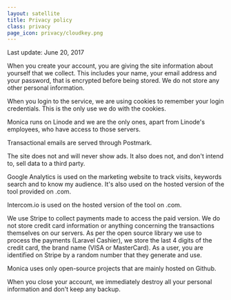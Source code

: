 ```yaml
---
layout: satellite
title: Privacy policy
class: privacy
page_icon: privacy/cloudkey.png
---
```


<p class="last-update">Last update: June 20, 2017</p>

When you create your account, you are giving the site information about
yourself that we collect. This includes your name, your email address and your
password, that is encrypted before being stored. We do not store any other
personal information.

When you login to the service, we are using cookies to remember your login
credentials. This is the only use we do with the cookies.

Monica runs on Linode and we are the only ones, apart from Linode's employees,
who have access to those servers.

Transactional emails are served through Postmark.

The site does not and will never show ads. It also does not, and don't intend
to, sell data to a third party.

Google Analytics is used on the marketing website to track visits, keywords
search and to know my audience. It's also used on the hosted version of the
tool provided on .com.

Intercom.io is used on the hosted version of the tool on .com.

We use Stripe to collect payments made to access the paid version. We do not
store credit card information or anything concerning the transactions
themselves on our servers. As per the open source library we use to process the
payments (Laravel Cashier), we store the last 4 digits of the credit card, the
brand name (VISA or MasterCard). As a user, you are identified on Stripe by a
random number that they generate and use.

Monica uses only open-source projects that are mainly hosted on Github.

When you close your account, we immediately destroy all your personal
information and don't keep any backup.
